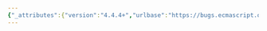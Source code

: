 ```yaml
---
{"_attributes":{"version":"4.4.4+","urlbase":"https://bugs.ecmascript.org/","maintainer":"dherman@mozilla.com"},"bug":{"bug_id":2101,"creation_ts":"2013-10-30 01:28:00 -0700","short_desc":"7.1.8 ToInt8, step 6: 2^7 instead of 7","delta_ts":"2013-11-08 13:09:31 -0800","product":"Draft for 6th Edition","component":"technical issue","version":"Rev 20: October 28, 2013 Draft","rep_platform":"All","op_sys":"All","bug_status":"RESOLVED","resolution":"FIXED","priority":"Normal","bug_severity":"normal","everconfirmed":true,"reporter":{"uid":"andrebargull","name":"André Bargull"},"assigned_to":{"uid":"allen","name":"Allen Wirfs-Brock"},"long_desc":[{"commentid":6211,"comment_count":0,"who":{"uid":"andrebargull","name":"André Bargull"},"bug_when":"2013-10-30 01:28:01 -0700","thetext":"7.1.8 ToInt8, step 6:\n\nIf int8bit >= 2^7, then return int8bit - 2^8."},{"commentid":6334,"comment_count":1,"who":{"uid":"allen","name":"Allen Wirfs-Brock"},"bug_when":"2013-11-01 12:30:27 -0700","thetext":"fixed in rev21 editor's draft"},{"commentid":6589,"comment_count":2,"who":{"uid":"allen","name":"Allen Wirfs-Brock"},"bug_when":"2013-11-08 13:09:31 -0800","thetext":"fixed in rev21 draft"}]}}
---
```

